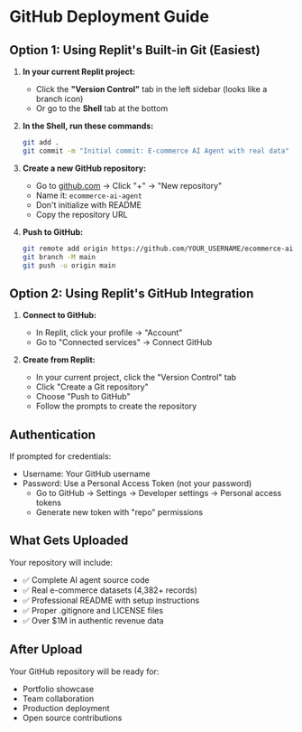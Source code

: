 # GitHub Deployment Guide

## Option 1: Using Replit's Built-in Git (Easiest)

1. **In your current Replit project:**
   - Click the **"Version Control"** tab in the left sidebar (looks like a branch icon)
   - Or go to the **Shell** tab at the bottom

2. **In the Shell, run these commands:**
   ```bash
   git add .
   git commit -m "Initial commit: E-commerce AI Agent with real data"
   ```

3. **Create a new GitHub repository:**
   - Go to [github.com](https://github.com) → Click "+" → "New repository"
   - Name it: `ecommerce-ai-agent`
   - Don't initialize with README
   - Copy the repository URL

4. **Push to GitHub:**
   ```bash
   git remote add origin https://github.com/YOUR_USERNAME/ecommerce-ai-agent.git
   git branch -M main
   git push -u origin main
   ```

## Option 2: Using Replit's GitHub Integration

1. **Connect to GitHub:**
   - In Replit, click your profile → "Account"
   - Go to "Connected services" → Connect GitHub

2. **Create from Replit:**
   - In your current project, click the "Version Control" tab
   - Click "Create a Git repository"
   - Choose "Push to GitHub"
   - Follow the prompts to create the repository

## Authentication
If prompted for credentials:
- Username: Your GitHub username
- Password: Use a Personal Access Token (not your password)
  - Go to GitHub → Settings → Developer settings → Personal access tokens
  - Generate new token with "repo" permissions

## What Gets Uploaded
Your repository will include:
- ✅ Complete AI agent source code
- ✅ Real e-commerce datasets (4,382+ records)
- ✅ Professional README with setup instructions
- ✅ Proper .gitignore and LICENSE files
- ✅ Over $1M in authentic revenue data

## After Upload
Your GitHub repository will be ready for:
- Portfolio showcase
- Team collaboration
- Production deployment
- Open source contributions
